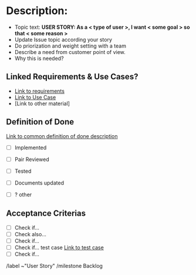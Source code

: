 # Description:

* Topic text:  __USER STORY: As a < type of user >, I want < some goal > so that < some reason >__
* Update Issue topic according your story
* Do priorization and weight setting with a team
* Describe a need from customer point of view. 
* Why this is needed? 

## Linked Requirements & Use Cases? 

* [Link to requirements]()
* [Link to Use Case]()
* [Link to other material]

## Definition of Done

[Link to common definition of done description](DOD.md)

- [ ] Implemented
- [ ] Pair Reviewed
- [ ] Tested
- [ ] Documents updated
- [ ] ? other


## Acceptance Criterias

- [ ] Check if...
- [ ] Check also...
- [ ] Check if...
- [ ] Check if... test case [Link to test case]()
- [ ] Check if...

/label ~"User Story"
/milestone Backlog
